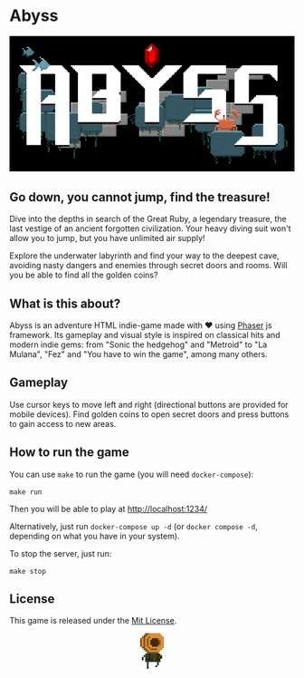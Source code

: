 # Abyss
<div align="center"><img src="assets/img/readme/title.gif"></div>

## Go down, you cannot jump, find the treasure!

Dive into the depths in search of the Great Ruby, a legendary treasure, the last vestige of an ancient forgotten civilization. Your heavy diving suit won't allow you to jump, but you have unlimited air supply!

Explore the underwater labyrinth and find your way to the deepest cave, avoiding nasty dangers and enemies through secret doors and rooms. Will you be able to find all the golden coins?

## What is this about?

Abyss is an adventure HTML indie-game made with ❤️ using [Phaser](https://github.com/photonstorm/phaser) js framework. Its gameplay and visual style is inspired on classical hits and modern indie gems: from "Sonic the hedgehog" and "Metroid" to "La Mulana", "Fez" and "You have to win the game", among many others.

## Gameplay

Use cursor keys to move left and right (directional buttons are provided for mobile devices). Find golden coins to open secret doors and press buttons to gain access to new areas.

## How to run the game

You can use `make` to run the game (you will need `docker-compose`):

```
make run
```

Then you will be able to play at [http://localhost:1234/](http://localhost:1234/)

Alternatively, just run `docker-compose up -d` (or `docker compose -d`, depending on what you have in your system).

To stop the server, just run:

```
make stop
```

## License

This game is released under the [Mit License](https://opensource.org/licenses/MIT).

<div align="center"><img src="assets/img/readme/player.gif"></div>